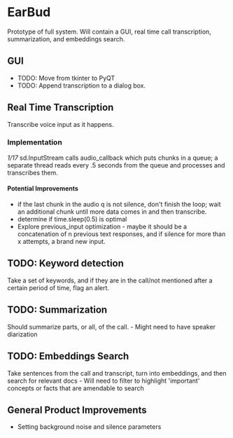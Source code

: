 # EarBud

Prototype of full system. Will contain a GUI, real time call transcription, summarization, and embeddings search.


## GUI
- TODO: Move from tkinter to PyQT
- TODO: Append transcription to a dialog box.

## Real Time Transcription
Transcribe voice input as it happens.

### Implementation
_1/17_
sd.InputStream calls audio_callback which puts chunks in a queue; a separate thread reads every .5 seconds from the queue and processes and transcribes them.
#### Potential Improvements
- if the last chunk in the audio q is not silence, don't finish the loop; wait an additional chunk until more data comes in and then transcribe.
- determine if time.sleep(0.5) is optimal
- Explore previous_input optimization - maybe it should be a concatenation of n previous text responses, and if silence for more than x attempts, a brand new input.

## TODO: Keyword detection
Take a set of keywords, and if they are in the call/not mentioned after a certain period of time, flag an alert.

## TODO: Summarization
Should summarize parts, or all, of the call.
    - Might need to have speaker diarization


## TODO: Embeddings Search
Take sentences from the call and transcript, turn into embeddings, and then search for relevant docs
    - Will need to filter to highlight 'important' concepts or facts that are amendable to search



## General Product Improvements
- Setting background noise and silence parameters